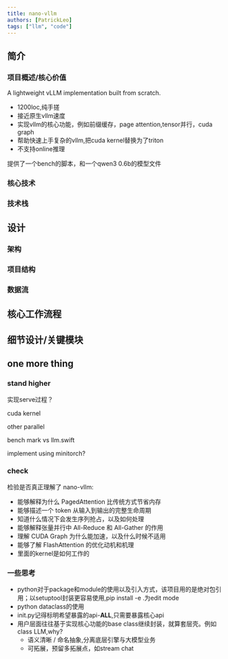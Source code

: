 ```yaml
---
title: nano-vllm
authors: [PatrickLeo]
tags: ["llm", "code"]
---
```


## 简介

### 项目概述/核心价值

A lightweight vLLM implementation built from scratch.

- 1200loc,纯手搓
- 接近原生vllm速度
- 实现vllm的核心功能，例如前缀缓存，page attention,tensor并行，cuda graph
- 帮助快速上手复杂的vllm,把cuda kernel替换为了triton
- 不支持online推理

提供了一个bench的脚本，和一个qwen3 0.6b的模型文件

### 核心技术

### 技术栈

## 设计

### 架构

### 项目结构

### 数据流

## 核心工作流程

## 细节设计/关键模块

## one more thing

### stand higher

实现serve过程？

cuda kernel

other parallel

bench mark vs llm.swift

implement using minitorch?

### check

检验是否真正理解了 nano-vllm:

- 能够解释为什么 PagedAttention 比传统方式节省内存
- 能够描述一个 token 从输入到输出的完整生命周期
- 知道什么情况下会发生序列抢占，以及如何处理
- 能够解释张量并行中 All-Reduce 和 All-Gather 的作用
- 理解 CUDA Graph 为什么能加速，以及什么时候不适用
- 能够了解 FlashAttention 的优化动机和机理
- 里面的kernel是如何工作的

### 一些思考

- python对于package和module的使用以及引入方式，该项目用的是绝对包引用；以setuptool封装更容易使用,pip install -e .为edit mode
- python dataclass的使用
- init.py记得标明希望暴露的api-**ALL**,只需要暴露核心api
- 用户层面往往基于实现核心功能的base class继续封装，就算套层壳。例如class LLM,why?
  - 语义清晰 / 命名抽象,分离底层引擎与大模型业务
  - 可拓展，预留多拓展点，如stream chat
